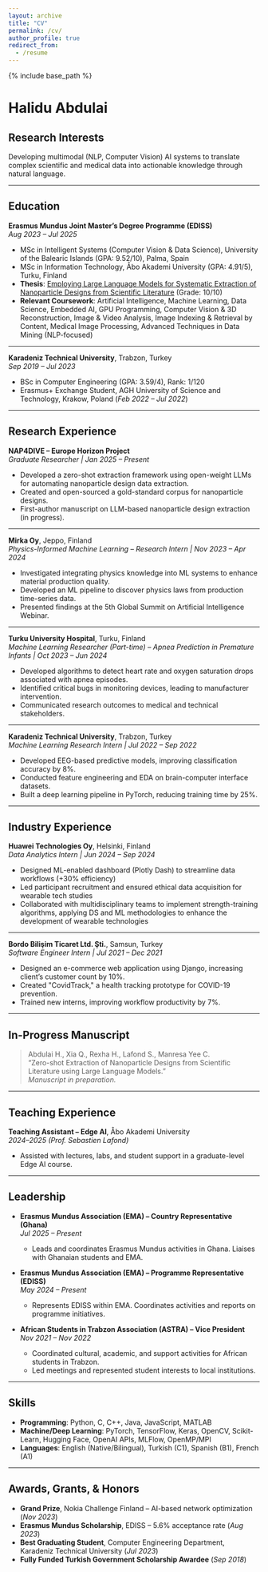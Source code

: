 ```yaml
---
layout: archive
title: "CV"
permalink: /cv/
author_profile: true
redirect_from:
  - /resume
---
```


{% include base_path %}



# Halidu Abdulai


## Research Interests

Developing multimodal (NLP, Computer Vision) AI systems to translate complex scientific and medical data into actionable knowledge through natural language.

---

## Education

**Erasmus Mundus Joint Master’s Degree Programme (EDISS)**  
_Aug 2023 – Jul 2025_  
- MSc in Intelligent Systems (Computer Vision & Data Science), University of the Balearic Islands (GPA: 9.52/10), Palma, Spain  
- MSc in Information Technology, Åbo Akademi University (GPA: 4.91/5), Turku, Finland  
- **Thesis**: [Employing Large Language Models for Systematic Extraction of Nanoparticle Designs from Scientific Literature](https://www.doria.fi/handle/10024/192924) (Grade: 10/10)  
- **Relevant Coursework**: Artificial Intelligence, Machine Learning, Data Science, Embedded AI, GPU Programming, Computer Vision & 3D Reconstruction, Image & Video Analysis, Image Indexing & Retrieval by Content, Medical Image Processing, Advanced Techniques in Data Mining (NLP-focused)

---

**Karadeniz Technical University**, Trabzon, Turkey  
_Sep 2019 – Jul 2023_  
- BSc in Computer Engineering (GPA: 3.59/4), Rank: 1/120  
- Erasmus+ Exchange Student, AGH University of Science and Technology, Krakow, Poland (_Feb 2022 – Jul 2022_)

---

## Research Experience

**NAP4DIVE – Europe Horizon Project**  
_Graduate Researcher | Jan 2025 – Present_  
- Developed a zero-shot extraction framework using open-weight LLMs for automating nanoparticle design data extraction.  
- Created and open-sourced a gold-standard corpus for nanoparticle designs.  
- First-author manuscript on LLM-based nanoparticle design extraction (in progress).

---

**Mirka Oy**, Jeppo, Finland  
_Physics-Informed Machine Learning – Research Intern | Nov 2023 – Apr 2024_  
- Investigated integrating physics knowledge into ML systems to enhance material production quality.  
- Developed an ML pipeline to discover physics laws from production time-series data.  
- Presented findings at the 5th Global Summit on Artificial Intelligence Webinar.

---

**Turku University Hospital**, Turku, Finland  
_Machine Learning Researcher (Part-time) – Apnea Prediction in Premature Infants | Oct 2023 – Jun 2024_  
- Developed algorithms to detect heart rate and oxygen saturation drops associated with apnea episodes.  
- Identified critical bugs in monitoring devices, leading to manufacturer intervention.  
- Communicated research outcomes to medical and technical stakeholders.

---

**Karadeniz Technical University**, Trabzon, Turkey  
_Machine Learning Research Intern | Jul 2022 – Sep 2022_  
- Developed EEG-based predictive models, improving classification accuracy by 8%.  
- Conducted feature engineering and EDA on brain-computer interface datasets.  
- Built a deep learning pipeline in PyTorch, reducing training time by 25%.

---

## Industry Experience

**Huawei Technologies Oy**, Helsinki, Finland  
_Data Analytics Intern | Jun 2024 – Sep 2024_  
- Designed ML-enabled dashboard (Plotly Dash) to streamline data workflows (+30% efficiency)
- Led participant recruitment and ensured ethical data acquisition for wearable tech studies
- Collaborated with multidisciplinary teams to implement strength-training algorithms, applying DS and ML methodologies to enhance the development of wearable technologies


---

**Bordo Bilişim Ticaret Ltd. Şti.**, Samsun, Turkey  
_Software Engineer Intern | Jul 2021 – Dec 2021_  
- Designed an e-commerce web application using Django, increasing client’s customer count by 10%.  
- Created "CovidTrack," a health tracking prototype for COVID-19 prevention.  
- Trained new interns, improving workflow productivity by 7%.

---

## In-Progress Manuscript

> Abdulai H., Xia Q., Rexha H., Lafond S., Manresa Yee C.  
> “Zero-shot Extraction of Nanoparticle Designs from Scientific Literature using Large Language Models.”  
> _Manuscript in preparation._

---

## Teaching Experience

**Teaching Assistant – Edge AI**, Åbo Akademi University  
_2024–2025 (Prof. Sebastien Lafond)_  
- Assisted with lectures, labs, and student support in a graduate-level Edge AI course.

---

## Leadership

- **Erasmus Mundus Association (EMA) – Country Representative (Ghana)**  
  _Jul 2025 – Present_  
  - Leads and coordinates Erasmus Mundus activities in Ghana. Liaises with Ghanaian students and EMA.

- **Erasmus Mundus Association (EMA) – Programme Representative (EDISS)**  
  _May 2024 – Present_  
  - Represents EDISS within EMA. Coordinates activities and reports on programme initiatives.

- **African Students in Trabzon Association (ASTRA) – Vice President**  
  _Nov 2021 – Nov 2022_  
  - Coordinated cultural, academic, and support activities for African students in Trabzon.  
  - Led meetings and represented student interests to local institutions.

---

## Skills

- **Programming**: Python, C, C++, Java, JavaScript, MATLAB  
- **Machine/Deep Learning**: PyTorch, TensorFlow, Keras, OpenCV, Scikit-Learn, Hugging Face, OpenAI APIs, MLFlow, OpenMP/MPI   
- **Languages**: English (Native/Bilingual), Turkish (C1), Spanish (B1), French (A1)

---

## Awards, Grants, & Honors

- **Grand Prize**, Nokia Challenge Finland – AI-based network optimization (_Nov 2023_)  
- **Erasmus Mundus Scholarship**, EDISS – 5.6% acceptance rate (_Aug 2023_)  
- **Best Graduating Student**, Computer Engineering Department, Karadeniz Technical University (_Jul 2023_)  
- **Fully Funded Turkish Government Scholarship Awardee** (_Sep 2018_)

